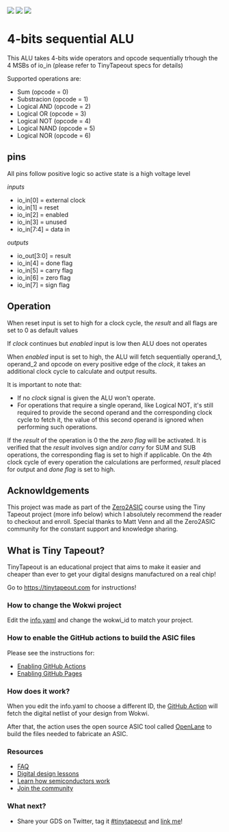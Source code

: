 ![](../../workflows/gds/badge.svg) ![](../../workflows/docs/badge.svg) ![](../../workflows/test/badge.svg)

# 4-bits sequential ALU

This ALU takes 4-bits wide operators and opcode sequentially trhough the 4 MSBs of io_in (please refer to TinyTapeout specs for details)

Supported operations are:

- Sum (opcode = 0)
- Substracion (opcode = 1)
- Logical AND (opcode = 2)
- Logical OR (opcode = 3)
- Logical NOT (opcode = 4)
- Logical NAND (opcode = 5)
- Logical NOR (opcode = 6)

## pins

All pins follow positive logic so active state is a high voltage level

_inputs_
- io_in[0] = external clock
- io_in[1] = reset
- io_in[2] = enabled
- io_in[3] = unused
- io_in[7:4] = data in

_outputs_
- io_out[3:0] = result
- io_in[4] = done flag
- io_in[5] = carry flag
- io_in[6] = zero flag
- io_in[7] = sign flag


## Operation

When reset input is set to high for a clock cycle, the _result_ and all flags are set to 0 as default values

If _clock_ continues but _enabled_ input is low then ALU does not operates

When _enabled_ input is set to high, the ALU will fetch sequentially operand_1, operand_2 and opcode on every positive edge of the _clock_, it takes an additional clock cycle to calculate and output results.

It is important to note that:

- If no _clock_ signal is given the ALU won't operate.
- For operations that require a single operand, like Logical NOT, it's still required to provide the second operand and the corresponding clock cycle to fetch it, the value of this second operand is ignored when performing such operations.

If the _result_ of the operation is 0 the the _zero flag_ will be activated.
It is verified that the _result_ involves sign and/or _carry_ for SUM and SUB operations, the corresponding flag is set to high if applicable.
On the 4th clock cycle of every operation the calculations are performed, _result_ placed for output and _done flag_ is set to high.

## Acknowldgements

This project was made as part of the [Zero2ASIC](https://zerotoasiccourse.com/) course using the Tiny Tapeout project (more info below) which I absolutely recommend the reader to checkout and enroll. Special thanks to Matt Venn and all the Zero2ASIC community for the constant support and knowledge sharing.

## What is Tiny Tapeout?

TinyTapeout is an educational project that aims to make it easier and cheaper than ever to get your digital designs manufactured on a real chip!

Go to https://tinytapeout.com for instructions!

### How to change the Wokwi project

Edit the [info.yaml](info.yaml) and change the wokwi_id to match your project.

### How to enable the GitHub actions to build the ASIC files

Please see the instructions for:

* [Enabling GitHub Actions](https://tinytapeout.com/faq/#when-i-commit-my-change-the-gds-action-isnt-running)
* [Enabling GitHub Pages](https://tinytapeout.com/faq/#my-github-action-is-failing-on-the-pages-part)

### How does it work?

When you edit the info.yaml to choose a different ID, the [GitHub Action](.github/workflows/gds.yaml) will fetch the digital netlist of your design from Wokwi.

After that, the action uses the open source ASIC tool called [OpenLane](https://www.zerotoasiccourse.com/terminology/openlane/) to build the files needed to fabricate an ASIC.

### Resources

* [FAQ](https://tinytapeout.com/faq/)
* [Digital design lessons](https://tinytapeout.com/digital_design/)
* [Learn how semiconductors work](https://tinytapeout.com/siliwiz/)
* [Join the community](https://discord.gg/rPK2nSjxy8)

### What next?

* Share your GDS on Twitter, tag it [#tinytapeout](https://twitter.com/hashtag/tinytapeout?src=hashtag_click) and [link me](https://twitter.com/matthewvenn)!
